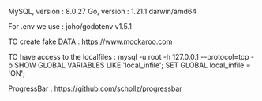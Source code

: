 MySQL, version : 8.0.27
Go, version : 1.21.1 darwin/amd64

For .env we use : joho/godotenv v1.5.1

TO create fake DATA : https://www.mockaroo.com


TO have access to the localfiles :
mysql -u root -h 127.0.0.1 --protocol=tcp -p
SHOW GLOBAL VARIABLES LIKE 'local_infile';
SET GLOBAL local_infile = 'ON';

ProgressBar :
https://github.com/schollz/progressbar